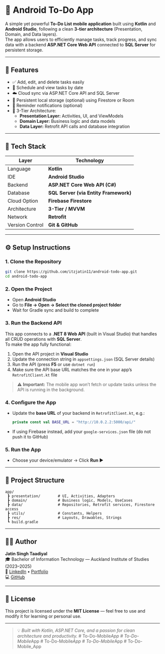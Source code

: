 # 📝 Android To-Do App

A simple yet powerful **To-Do List mobile application** built using **Kotlin** and **Android Studio**, following a clean **3-tier architecture** (Presentation, Domain, and Data layers).  
The app allows users to efficiently manage tasks, track progress, and sync data with a backend **ASP.NET Core Web API** connected to **SQL Server** for persistent storage.

---

## 🚀 Features

- ✅ Add, edit, and delete tasks easily  
- 📅 Schedule and view tasks by date  
- ☁️ Cloud sync via ASP.NET Core API and SQL Server  
- 💾 Persistent local storage (optional) using Firestore or Room  
- 🔔 Reminder notifications (optional)  
- 🧱 3-Tier Architecture:
  - **Presentation Layer:** Activities, UI, and ViewModels  
  - **Domain Layer:** Business logic and data models  
  - **Data Layer:** Retrofit API calls and database integration  

---

## 🧠 Tech Stack

| Layer | Technology |
|-------|-------------|
| Language | **Kotlin** |
| IDE | **Android Studio** |
| Backend | **ASP.NET Core Web API (C#)** |
| Database | **SQL Server (via Entity Framework)** |
| Cloud Option | **Firebase Firestore** |
| Architecture | **3-Tier / MVVM** |
| Network | **Retrofit** |
| Version Control | **Git & GitHub** |

---

## ⚙️ Setup Instructions

### 1. Clone the Repository
```bash
git clone https://github.com/itzjatin11/android-todo-app.git
cd android-todo-app
```

### 2. Open the Project
- Open **Android Studio**
- Go to **File → Open → Select the cloned project folder**
- Wait for Gradle sync and build to complete

### 3. Run the Backend API
This app connects to a **.NET 8 Web API** (built in Visual Studio) that handles all CRUD operations with **SQL Server**.  
To make the app fully functional:
1. Open the API project in **Visual Studio**  
2. Update the connection string in `appsettings.json` (SQL Server details)  
3. Run the API (press **F5** or use `dotnet run`)  
4. Make sure the API base URL matches the one in your app’s `RetrofitClient.kt` file  

> ⚠️ **Important:** The mobile app won’t fetch or update tasks unless the API is running in the background.

### 4. Configure the App
- Update the **base URL** of your backend in `RetrofitClient.kt`, e.g.:
  ```kotlin
  private const val BASE_URL = "http://10.0.2.2:5000/api/"
  ```
- If using Firebase instead, add your `google-services.json` file (do not push it to GitHub)

### 5. Run the App
- Choose your device/emulator → Click **Run ▶️**

---

## 🧩 Project Structure

```
app/
 ┣ presentation/        # UI, Activities, Adapters
 ┣ domain/              # Business logic, Models, UseCases
 ┣ data/                # Repositories, Retrofit services, Firestore access
 ┣ utils/               # Constants, Helpers
 ┣ res/                 # Layouts, Drawables, Strings
 ┗ build.gradle
```

---

## 👨‍💻 Author

**Jatin Singh Taadiyal**  
🎓 Bachelor of Information Technology — Auckland Institute of Studies (2023–2025)  
🔗 [LinkedIn](https://www.linkedin.com/in/jatinsinghtaadiyal) • [Portfolio](https://jatindeveloper.in)  
💻 [GitHub](https://github.com/itzjatin11)

---

## 🪪 License

This project is licensed under the **MIT License** — feel free to use and modify it for learning or personal use.

---

> 💡 *Built with Kotlin, ASP.NET Core, and a passion for clean architecture and productivity.*
#   T o - D o - M o b i l e _ A p p  
 #   T o - D o - M o b i l e _ A p p  
 #   T o - D o - M o b i l e _ A p p  
 #   T o - D o - M o b i l e _ A p p  
 #   T o - D o - M o b i l e _ A p p  
 